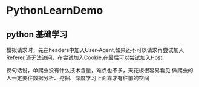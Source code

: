 # PythonLearnDemo
## python 基础学习


模拟请求时，先在headers中加入User-Agent,如果还不可以请求再尝试加入Referer,还无法访问，在尝试加入Cookie,在最后可以尝试加入Host.


换句话说，单爬虫没有什么技术含量，难点也不多，天花板很容易看见
做爬虫的人一定要往数据分析、挖掘、深度学习上面靠才有往前的空间
